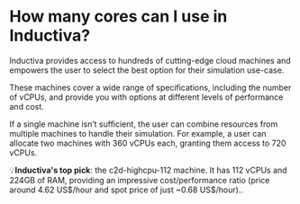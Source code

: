 # How many cores can I use in Inductiva?

Inductiva provides access to hundreds of cutting-edge cloud machines and empowers the user to select the best option for their simulation use-case.

These machines cover a wide range of specifications, including the number of vCPUs, and provide you with options at different levels of performance and cost.

If a single machine isn’t sufficient, the user can combine resources from multiple machines to handle their simulation. For example, a user can allocate two machines with 360 vCPUs each, granting them access to 720 vCPUs.

💡**Inductiva's top pick**: the c2d-highcpu-112 machine. 
It has 112 vCPUs and 224GB of RAM, providing an impressive cost/performance ratio (price around 4.62 US\$/hour and spot price of just ~0.68 US\$/hour)..

    